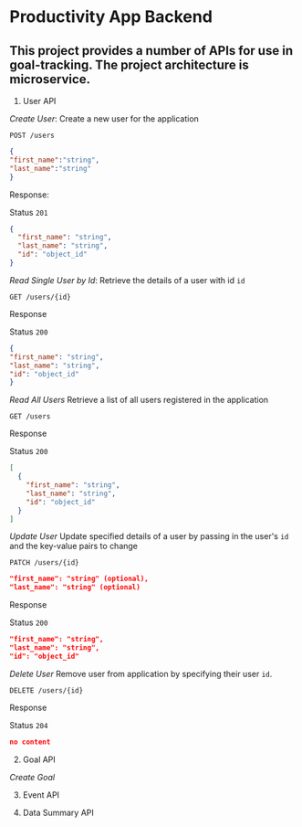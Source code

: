# Productivity App Backend

## This project provides a number of APIs for use in goal-tracking. The project architecture is microservice.

1. User API

*Create User*: Create a new user for the application
 
 `POST /users`
```json
{ 
"first_name":"string",
"last_name":"string"
}
```
Response:

Status `201`
```json
{
  "first_name": "string",
  "last_name": "string", 
  "id": "object_id"
}
```

*Read Single User by Id*: Retrieve the details of a user with id `id`

`GET /users/{id}`

Response

Status `200`

```json
{
"first_name": "string",
"last_name": "string",
"id": "object_id"
}
``` 

 
*Read All Users* Retrieve a list of all users registered in the application

`GET /users`

Response

Status `200`

```json
[
  {
    "first_name": "string",
    "last_name": "string",
    "id": "object_id"
  }
]
```

*Update User* Update specified details of a user by passing in the user's `id` and the key-value pairs to change

`PATCH /users/{id}`

```json
"first_name": "string" (optional),
"last_name": "string" (optional)
```

Response

Status `200`
```json
"first_name": "string",
"last_name": "string",
"id": "object_id"
```

*Delete User* Remove user from application by specifying their user `id`.

`DELETE /users/{id}`

Response

Status `204`

```json
no content
```

2. Goal API

*Create Goal*

3. Event API

4. Data Summary API
